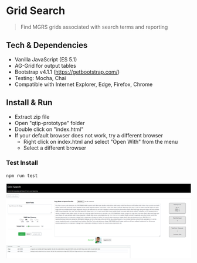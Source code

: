 # Grid Search

>Find MGRS grids associated with search terms and reporting


## Tech & Dependencies

- Vanilla JavaScript (ES 5.1)
- AG-Grid for output tables
- Bootstrap v4.1.1 (https://getbootstrap.com/)
- Testing: Mocha, Chai
- Compatible with Internet Explorer, Edge, Firefox, Chrome

## Install & Run 

- Extract zip file
- Open "qtip-prototype" folder
- Double click on "index.html"
- If your default browser does not work, try a different browser
    - Right click on index.html and select "Open With" from the menu
    - Select a different browser
 
 ### Test Install
 
 ```
 npm run test
 ```   

<p align="center">
  <img src="gridSearch.png">
</p>



